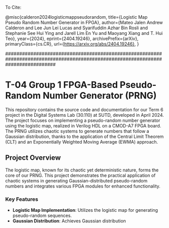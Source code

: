 To Cite:

@misc{calderon2024logisticmappseudorandom,
      title={Logistic Map Pseudo Random Number Generator in FPGA}, 
      author={Mateo Jalen Andrew Calderon and Lee Jun Lei Lucas and Syarifuddin Azhar Bin Rosli and Stephanie See Hui Ying and Jarell Lim En Yu and Maoyang Xiang and T. Hui Teo},
      year={2024},
      eprint={2404.19246},
      archivePrefix={arXiv},
      primaryClass={cs.CR},
      url={https://arxiv.org/abs/2404.19246}, 
}

##################################################################################################################################

# T-04 Group 1 FPGA-Based Pseudo-Random Number Generator (PRNG)

This repository contains the source code and documentation for our Term 6 project in the Digital Systems Lab (30.110) at SUTD, developed in April 2024. The project focuses on implementing a pseudo-random number generator using the logistic map, realized in Verilog HDL on a CMOD-A7 FPGA board. The PRNG utilizes chaotic systems to generate numbers that follow a Gaussian distribution, thanks to the application of the Central Limit Theorem (CLT) and an Exponentially Weighted Moving Average (EWMA) approach.

## Project Overview

The logistic map, known for its chaotic yet deterministic nature, forms the core of our PRNG. This project demonstrates the practical application of chaotic systems in generating Gaussian-distributed pseudo-random numbers and integrates various FPGA modules for enhanced functionality.

### Key Features

- **Logistic Map Implementation**: Utilizes the logistic map for generating pseudo-random sequences.
- **Gaussian Distribution**: Achieves Gaussian distribution
